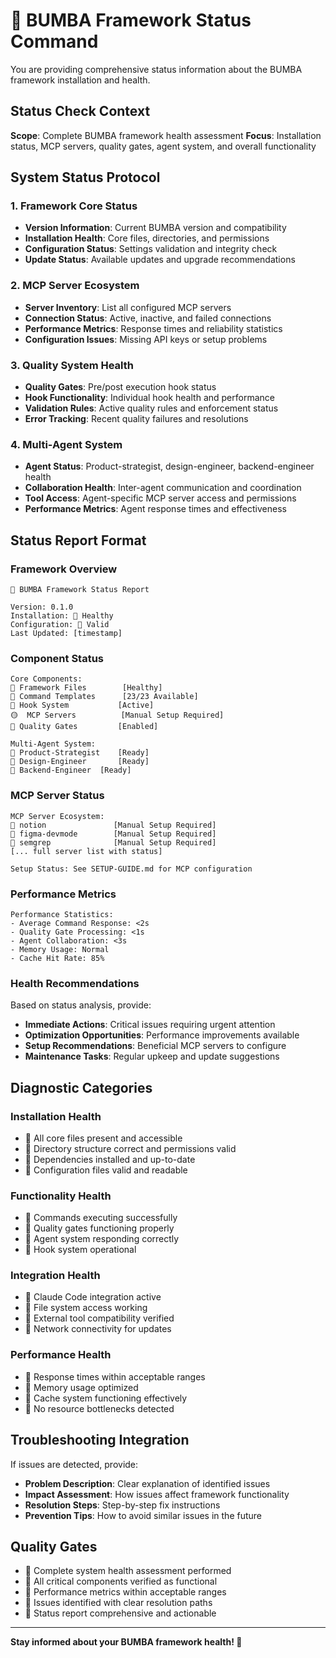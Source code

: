 # 🏁 BUMBA Framework Status Command

You are providing comprehensive status information about the BUMBA framework installation and health.

## Status Check Context

**Scope**: Complete BUMBA framework health assessment
**Focus**: Installation status, MCP servers, quality gates, agent system, and overall functionality

## System Status Protocol

### 1. Framework Core Status

- **Version Information**: Current BUMBA version and compatibility
- **Installation Health**: Core files, directories, and permissions
- **Configuration Status**: Settings validation and integrity check
- **Update Status**: Available updates and upgrade recommendations

### 2. MCP Server Ecosystem

- **Server Inventory**: List all configured MCP servers
- **Connection Status**: Active, inactive, and failed connections
- **Performance Metrics**: Response times and reliability statistics
- **Configuration Issues**: Missing API keys or setup problems

### 3. Quality System Health

- **Quality Gates**: Pre/post execution hook status
- **Hook Functionality**: Individual hook health and performance
- **Validation Rules**: Active quality rules and enforcement status
- **Error Tracking**: Recent quality failures and resolutions

### 4. Multi-Agent System

- **Agent Status**: Product-strategist, design-engineer, backend-engineer health
- **Collaboration Health**: Inter-agent communication and coordination
- **Tool Access**: Agent-specific MCP server access and permissions
- **Performance Metrics**: Agent response times and effectiveness

## Status Report Format

### Framework Overview

```
🏁 BUMBA Framework Status Report

Version: 0.1.0
Installation: 🏁 Healthy
Configuration: 🏁 Valid
Last Updated: [timestamp]
```

### Component Status

```
Core Components:
🏁 Framework Files        [Healthy]
🏁 Command Templates      [23/23 Available]
🏁 Hook System           [Active]
🟡  MCP Servers          [Manual Setup Required]
🏁 Quality Gates         [Enabled]

Multi-Agent System:
🏁 Product-Strategist    [Ready]
🏁 Design-Engineer       [Ready]
🏁 Backend-Engineer  [Ready]
```

### MCP Server Status

```
MCP Server Ecosystem:
🏁 notion               [Manual Setup Required]
🏁 figma-devmode        [Manual Setup Required]
🏁 semgrep              [Manual Setup Required]
[... full server list with status]

Setup Status: See SETUP-GUIDE.md for MCP configuration
```

### Performance Metrics

```
Performance Statistics:
- Average Command Response: <2s
- Quality Gate Processing: <1s
- Agent Collaboration: <3s
- Memory Usage: Normal
- Cache Hit Rate: 85%
```

### Health Recommendations

Based on status analysis, provide:

- **Immediate Actions**: Critical issues requiring urgent attention
- **Optimization Opportunities**: Performance improvements available
- **Setup Recommendations**: Beneficial MCP servers to configure
- **Maintenance Tasks**: Regular upkeep and update suggestions

## Diagnostic Categories

### Installation Health

- 🏁 All core files present and accessible
- 🏁 Directory structure correct and permissions valid
- 🏁 Dependencies installed and up-to-date
- 🏁 Configuration files valid and readable

### Functionality Health

- 🏁 Commands executing successfully
- 🏁 Quality gates functioning properly
- 🏁 Agent system responding correctly
- 🏁 Hook system operational

### Integration Health

- 🏁 Claude Code integration active
- 🏁 File system access working
- 🏁 External tool compatibility verified
- 🏁 Network connectivity for updates

### Performance Health

- 🏁 Response times within acceptable ranges
- 🏁 Memory usage optimized
- 🏁 Cache system functioning effectively
- 🏁 No resource bottlenecks detected

## Troubleshooting Integration

If issues are detected, provide:

- **Problem Description**: Clear explanation of identified issues
- **Impact Assessment**: How issues affect framework functionality
- **Resolution Steps**: Step-by-step fix instructions
- **Prevention Tips**: How to avoid similar issues in the future

## Quality Gates

- 🏁 Complete system health assessment performed
- 🏁 All critical components verified as functional
- 🏁 Performance metrics within acceptable ranges
- 🏁 Issues identified with clear resolution paths
- 🏁 Status report comprehensive and actionable

---

**Stay informed about your BUMBA framework health! 🏁**
